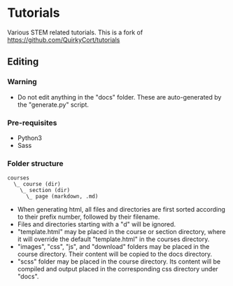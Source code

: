 # Tutorials

Various STEM related tutorials.
This is a fork of https://github.com/QuirkyCort/tutorials

## Editing

### Warning

* Do not edit anything in the "docs" folder. These are auto-generated by the "generate.py" script.

### Pre-requisites

* Python3
* Sass

### Folder structure

```
courses
  \_ course (dir)
    \_ section (dir)
      \_ page (markdown, .md)
```

* When generating html, all files and directories are first sorted according to their prefix number, followed by their filename.
* Files and directories starting with a "d" will be ignored.
* "template.html" may be placed in the course or section directory, where it will override the default "template.html" in the courses directory.
* "images", "css", "js", and "download" folders may be placed in the course directory. Their content will be copied to the docs directory.
* "scss" folder may be placed in the course directory. Its content will be compiled and output placed in the corresponding css directory under "docs".